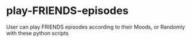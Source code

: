 # play-FRIENDS-episodes
User can play FRIENDS episodes according to their Moods, or Randomly with these python scripts

